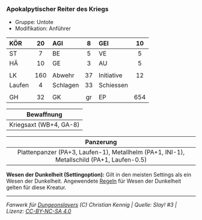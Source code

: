 ### Apokalpytischer Reiter des Kriegs

- Gruppe: Untote
- Modifikation: Anführer

| KÖR    | 20  | AGI      |  8  | GEI        | 10  |
| :----- | :-: | :------- | :-: | :--------- | :-: |
| ST     |  7  | BE       |  5  | VE         |  5  |
| HÄ     | 10  | GE       |  3  | AU         |  5  |
|        |     |          |     |            |     |
| LK     | 160 | Abwehr   | 37  | Initiative | 12  |
| Laufen |  4  | Schlagen | 33  | Schiessen  |     |
|        |     |          |     |            |     |
| GH     | 32  | GK       | gr  | EP         | 654 |

|       Bewaffnung       |
| :--------------------: |
| Kriegsaxt (WB+4, GA-8) |

|                                         Panzerung                                         |
| :---------------------------------------------------------------------------------------: |
| Plattenpanzer (PA+3, Laufen-1), Metallhelm (PA+1, INI-1), Metallschild (PA+1, Laufen-0.5) |

**Wesen der Dunkelheit (Settingoption):** Gilt in den meisten Settings als ein Wesen der Dunkelheit. Angewendete [Regeln](../../grw/regeln-proben.md) für Wesen der Dunkelheit gelten für diese Kreatur.

---

_Fanwerk für [Dungeonslayers](https://www.dungeonslayers.net/) (C) Christian Kennig | Quelle: Slay! #3 | Lizenz: [CC-BY-NC-SA 4.0](https://creativecommons.org/licenses/by-nc-sa/4.0/deed.de)_
